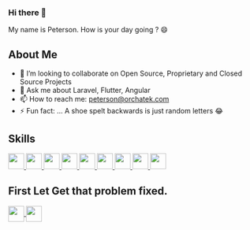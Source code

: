 ### Hi there 👋

My name is Peterson. How is your day going ? :smile:

<h2> About Me </h2>

- 👯 I’m looking to collaborate on Open Source, Proprietary and Closed Source Projects
- 💬 Ask me about Laravel, Flutter, Angular
- 📫 How to reach me: peterson@orchatek.com
- ⚡ Fun fact: ... A shoe spelt backwards is just random letters 😂

<h2> Skills </h2>
<a href= # > <img width ='32px' src ='https://upload.wikimedia.org/wikipedia/commons/thumb/2/27/PHP-logo.svg/640px-PHP-logo.svg.png'> </a>
<a href= # > <img width ='32px' src ='https://raw.githubusercontent.com/rahulbanerjee26/githubAboutMeGenerator/main/icons/laravel.svg'> </a>
<a href=# > <img width ='32px' src ='https://storage.googleapis.com/cms-storage-bucket/4fd5520fe28ebf839174.svg'> </a>
<a href=# > <img width ='32px' src ='https://cdn.worldvectorlogo.com/logos/codeigniter.svg'> </a>
<a href= # > <img width ='32px' src ='https://raw.githubusercontent.com/rahulbanerjee26/githubAboutMeGenerator/main/icons/javascript.svg'> </a>
<a href=# > <img width ='32px' src ='https://raw.githubusercontent.com/rahulbanerjee26/githubAboutMeGenerator/main/icons/nodejs.svg'> </a>
<a href=# > <img width ='32px' src ='https://angular.io/assets/images/logos/angular/angular.svg'> </a>
<a href=# > <img width ='32px' src ='https://upload.wikimedia.org/wikipedia/commons/thumb/a/a7/React-icon.svg/1024px-React-icon.svg.png?20220125121207'> </a>
<a href=# > <img width ='32px' src ='https://upload.wikimedia.org/wikipedia/commons/thumb/9/95/Vue.js_Logo_2.svg/1024px-Vue.js_Logo_2.svg.png?20170919082558'> </a>

<h2> First Let Get that problem fixed. </h2>
<a href = 'https://twitter.com/bpviruse'> 
  <img width = '32px' align= 'center' src="https://raw.githubusercontent.com/rahulbanerjee26/githubAboutMeGenerator/main/icons/twitter.svg"/>
</a>
<a href = 'mailto:peterson@orchatek.com'> 
  <img width = '32px' align= 'center' src="https://upload.wikimedia.org/wikipedia/commons/thumb/0/04/Send-email.svg/1500px-Send-email.svg.png?20120913135947"/>
</a>
